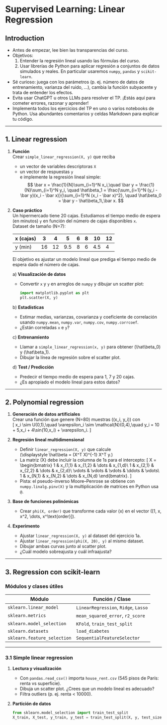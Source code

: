 # Supervised Learning: Linear Regression

## Introduction

- Antes de empezar, lee bien las transparencias del curso.  
- Objetivos:  
  1. Entender la regresión lineal usando las fórmulas del curso.  
  2. Usar librerías de Python para aplicar regresión a conjuntos de datos simulados y reales. En particular usaremos `numpy`, `pandas` y `scikit-learn`.  
- Sé curioso: juega con los parámetros (p. ej. número de datos de entrenamiento, varianza del ruido, …), cambia la función subyacente y trata de entender los efectos.  
- Evita usar ChatGPT u otros LLMs para resolver el TP. ¡Estás aquí para cometer errores, razonar y aprender!  
- Implementa todos los ejercicios del TP en uno o varios notebooks de Python. Usa abundantes comentarios y celdas Markdown para explicar tu código.

---

## 1. Linear regression

1. **Función**  
   Crear `simple_linear_regression(X, y)` que reciba  
   - un vector de variables descriptoras `X`  
   - un vector de respuestas `y`  
   e implemente la regresión lineal simple:  
   $$
     \bar x = \frac{1}{N}\sum_{i=1}^N x_i,\quad
     \bar y = \frac{1}{N}\sum_{i=1}^N y_i,
     \quad
     \hat\beta_1 = \frac{\sum_{i=1}^N (y_i - \bar y)(x_i - \bar x)}{\sum_{i=1}^N (x_i - \bar x)^2},
     \quad
     \hat\beta_0 = \bar y - \hat\beta_1\,\bar x.
   $$

2. **Caso práctico**  
   Un hipermercado tiene 20 cajas. Estudiamos el tiempo medio de espera (en minutos) `y` en función del número de cajas disponibles `x`.  
   Dataset de tamaño \(N=7\):

   | x (cajas) | 3  | 4   | 5   | 6 | 8 | 10  | 12  |
   |-----------|----|-----|-----|---|---|-----|-----|
   | y (min)   | 16 | 12  | 9.5 | 8 | 6 | 4.5 | 4   |

   El objetivo es ajustar un modelo lineal que prediga el tiempo medio de espera dado el número de cajas.

   a) **Visualización de datos**  
   - Convertir `x` y `y` en arreglos de `numpy` y dibujar un scatter plot:  
     ```python
     import matplotlib.pyplot as plt
     plt.scatter(X, y)
     ```

   b) **Estadísticas**  
   - Estimar medias, varianzas, covarianza y coeficiente de correlación usando `numpy.mean`, `numpy.var`, `numpy.cov`, `numpy.corrcoef`.  
   - ¿Están correladas `x` e `y`?

   c) **Entrenamiento**  
   - Llamar a `simple_linear_regression(x, y)` para obtener \(\hat\beta_0\) y \(\hat\beta_1\).  
   - Dibujar la línea de regresión sobre el scatter plot.

   d) **Test / Predicción**  
   - Predecir el tiempo medio de espera para 1, 7 y 20 cajas.  
   - ¿Es apropiado el modelo lineal para estos datos?

---

## 2. Polynomial regression

1. **Generación de datos artificiales**  
   Crear una función que genere \(N=80\) muestras \((x_i, y_i)\) con  
   \[
     x_i \sim U(0,1),\quad
     \varepsilon_i \sim \mathcal{N}(0,4),\quad
     y_i = 10 + 5\,x_i + 4\sin(10\,x_i) + \varepsilon_i.
   \]

2. **Regresión lineal multidimensional**  
   - Definir `linear_regression(X, y)` que calcule  
     \(\displaystyle \hat\beta = (X^T X)^{-1} X^T y.\)  
   - La matriz \(X\) debe incluir la columna de 1s para el intercepto:
     \[
       X = \begin{bmatrix}
         1 & x_{1,1} & x_{1,2} & \dots & x_{1,d}\\
         1 & x_{2,1} & x_{2,2} & \dots & x_{2,d}\\
         \vdots & \vdots & \vdots & \ddots & \vdots\\
         1 & x_{N,1} & x_{N,2} & \dots & x_{N,d}
       \end{bmatrix}.
     \]
   - Pista: el pseudo-inverso Moore–Penrose se obtiene con `numpy.linalg.pinv(X)` y la multiplicación de matrices en Python usa `@`.

3. **Base de funciones polinómicas**  
   - Crear `phi(X, order)` que transforme cada valor \(x\) en el vector \([1, x, x^2, \dots, x^\text{order}]\).

4. **Experimento**  
   - Ajustar `linear_regression(X, y)` al dataset del ejercicio 1a.  
   - Ajustar `linear_regression(phi(X, 20), y)` al mismo dataset.  
   - Dibujar ambas curvas junto al scatter plot.  
   - ¿Cuál modelo sobreajusta y cuál infraajusta?

---

## 3. Regression con scikit-learn

### Módulos y clases útiles

| Módulo                              | Función / Clase                           |
|-------------------------------------|-------------------------------------------|
| `sklearn.linear_model`              | `LinearRegression`, `Ridge`, `Lasso`      |
| `sklearn.metrics`                   | `mean_squared_error`, `r2_score`          |
| `sklearn.model_selection`           | `KFold`, `train_test_split`               |
| `sklearn.datasets`                  | `load_diabetes`                           |
| `sklearn.feature_selection`         | `SequentialFeatureSelector`               |

---

### 3.1 Simple linear regression

1. **Lectura y visualización**  
   - Con `pandas.read_csv()` importa `house_rent.csv` (545 pisos de París: renta vs superficie).  
   - Dibuja un scatter plot. ¿Crees que un modelo lineal es adecuado?  
   - Filtra outliers (p. ej. renta < 10000).

2. **Partición de datos**  
   ```python
   from sklearn.model_selection import train_test_split
   X_train, X_test, y_train, y_test = train_test_split(X, y, test_size=0.2, random_state=0)